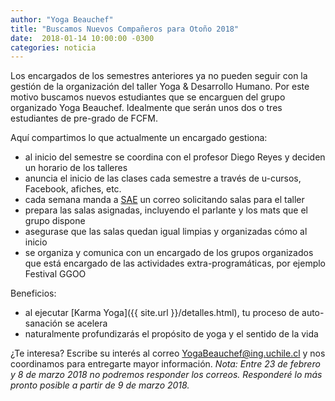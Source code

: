 ```yaml
---
author: "Yoga Beauchef"
title: "Buscamos Nuevos Compañeros para Otoño 2018"
date:  2018-01-14 10:00:00 -0300
categories: noticia
---
```


Los encargados de los semestres anteriores ya no pueden seguir con la
gestión de la organización del taller Yoga & Desarrollo Humano. Por
este motivo buscamos nuevos estudiantes que se encarguen del grupo
organizado Yoga Beauchef. Idealmente que serán unos dos o tres
estudiantes de pre-grado de FCFM.

Aquí compartimos lo que actualmente un encargado gestiona:
- al inicio del semestre se coordina con el profesor Diego Reyes y
deciden un horario de los talleres
- anuncia el inicio de las clases cada semestre a través de u-cursos,
  Facebook, afiches, etc.
- cada semana manda a [SAE](http://escuela.ingenieria.uchile.cl/vida-estudiantil/126262/presentacion) un correo solicitando salas para el taller
- prepara las salas asignadas, incluyendo el parlante y los mats que el grupo dispone
- asegurase que las salas quedan igual limpias y organizadas cómo al inicio
- se organiza y comunica con un encargado de los grupos organizados
que está encargado de las actividades extra-programáticas, por ejemplo
Festival GGOO

Beneficios:
- al ejecutar [Karma Yoga]({{ site.url }}/detalles.html), tu proceso de auto-sanación se acelera
- naturalmente profundizarás el propósito de yoga y el sentido de la vida

¿Te interesa? Escribe su interés al correo
[YogaBeauchef@ing.uchile.cl](mailto:YogaBeauchef@ing.uchile.cl?subject=Interesado%20en%20la%20organización%20de%20Yoga%20Beauchef)
y nos coordinamos para entregarte mayor información. *Nota: Entre 23
de febrero y 8 de marzo 2018 no podremos responder los
correos. Responderé lo más pronto posible a partir de 9 de marzo 2018.*
